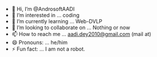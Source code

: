 - 👋 Hi, I’m @AndrosoftAADI
- 👀 I’m interested in ... coding
- 🌱 I’m currently learning ... Web-DVLP
- 💞️ I’m looking to collaborate on ... Nothing or now
- 📫 How to reach me ... aadi.dey2010@gmail.com (mail at)
- 😄 Pronouns: ... he/him
- ⚡ Fun fact: ... I am not a robot.

<!---
AndrosoftAADI/AndrosoftAADI is a ✨ special ✨ repository because its `README.md` (this file) appears on your GitHub profile.
You can click the Preview link to take a look at your changes.
--->
